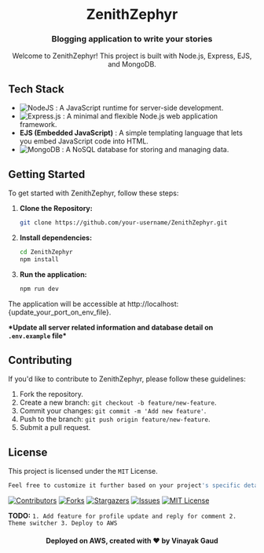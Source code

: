 <h1 align="center">ZenithZephyr</h1>
<h3 align="center">Blogging application to write your stories</h3>

<p align="center">Welcome to ZenithZephyr! This project is built with Node.js, Express, EJS, and MongoDB.</p>

## Tech Stack

- ![NodeJS](https://img.shields.io/badge/node.js-6DA55F?style=for-the-badge&logo=node.js&logoColor=white) : A JavaScript runtime for server-side development.
- ![Express.js](https://img.shields.io/badge/express.js-%23404d59.svg?style=for-the-badge&logo=express&logoColor=%2361DAFB) : A minimal and flexible Node.js web application framework.
- **EJS (Embedded JavaScript)** : A simple templating language that lets you embed JavaScript code into HTML.
- ![MongoDB](https://img.shields.io/badge/MongoDB-%234ea94b.svg?style=for-the-badge&logo=mongodb&logoColor=white) : A NoSQL database for storing and managing data.

## Getting Started

To get started with ZenithZephyr, follow these steps:

1. **Clone the Repository:**
   ```bash
   git clone https://github.com/your-username/ZenithZephyr.git
   ```
2. **Install dependencies:**
   ```bash
   cd ZenithZephyr
   npm install
   ```
3. **Run the application:**
   ```bash
   npm run dev

   ```

The application will be accessible at http://localhost:{update_your_port_on_env_file}.</br>

**\***Update all server related information and database detail on `.env.example` file**\***

## Contributing</br>

If you'd like to contribute to ZenithZephyr, please follow these guidelines:

1. Fork the repository.
2. Create a new branch: `git checkout -b feature/new-feature`.
3. Commit your changes: `git commit -m 'Add new feature'`.
4. Push to the branch: `git push origin feature/new-feature`.
5. Submit a pull request.

## License</br>

This project is licensed under the `MIT` License.

```bash
Feel free to customize it further based on your project's specific details and requirements.
```

[![Contributors][contributors-shield]][contributors-url]
[![Forks][forks-shield]][forks-url]
[![Stargazers][stars-shield]][stars-url]
[![Issues][issues-shield]][issues-url]
[![MIT License][license-shield]][license-url]

**TODO:**
`1. Add feature for profile update and reply for comment
2. Theme switcher
3. Deploy to AWS`

<h4 align="center">Deployed on AWS, created with ❤️ by Vinayak Gaud</h4>

<!-- MARKDOWN LINKS & IMAGES -->
<!-- https://www.markdownguide.org/basic-syntax/#reference-style-links -->

[contributors-shield]: https://img.shields.io/github/contributors/vinayakgaud/zenith-zephyr-blog.svg?style=for-the-badge
[contributors-url]: https://github.com/vinayakgaud/zenith-zephyr-blog/graphs/contributors
[forks-shield]: https://img.shields.io/github/forks/vinayakgaud/zenith-zephyr-blog.svg?style=for-the-badge
[forks-url]: https://github.com/vinayakgaud/zenith-zephyr-blog/network/members
[stars-shield]: https://img.shields.io/github/stars/vinayakgaud/zenith-zephyr-blog.svg?style=for-the-badge
[stars-url]: https://github.com/vinayakgaud/zenith-zephyr-blog/stargazers
[issues-shield]: https://img.shields.io/github/issues/vinayakgaud/zenith-zephyr-blog.svg?style=for-the-badge
[issues-url]: https://github.com/vinayakgaud/zenith-zephyr-blog/issues
[license-shield]: https://img.shields.io/github/license/vinayakgaud/zenith-zephyr-blog.svg?style=for-the-badge
[license-url]: https://github.com/vinayakgaud/zenith-zephyr-blog/blob/master/LICENSE.txt
